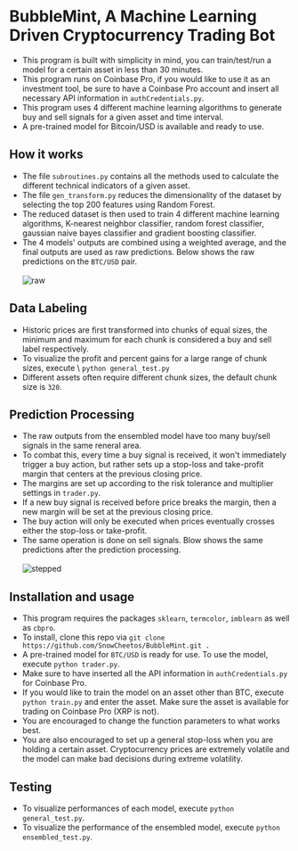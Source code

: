 # BubbleMint, A Machine Learning Driven Cryptocurrency Trading Bot
* This program is built with simplicity in mind, you can train/test/run a model for a certain asset in less than 30 minutes.
* This program runs on Coinbase Pro, if you would like to use it as an investment tool, be sure to have a Coinbase Pro account and insert all necessary API information in ```authCredentials.py```. 
* This program uses 4 different machine learning algorithms to generate buy and sell signals for a given asset and time interval. 
* A pre-trained model for Bitcoin/USD is available and ready to use.

## How it works
* The file ```subroutines.py``` contains all the methods used to calculate the different technical indicators of a given asset.
* The file ```gen_transform.py``` reduces the dimensionality of the dataset by selecting the top 200 features using Random Forest. 
* The reduced dataset is then used to train 4 different machine learning algorithms, K-nearest neighbor classifier, random forest classifier, gaussian naive bayes classifier and gradient boosting classifier.
*  The 4 models' outputs are combined using a weighted average, and the final outputs are used as raw predictions. Below shows the raw predictions on the ```BTC/USD``` pair.\
\
![raw](https://user-images.githubusercontent.com/86272122/139788759-5549fe69-1c03-4d94-86c8-39582657bd08.png)

## Data Labeling
* Historic prices are first transformed into chunks of equal sizes, the minimum and maximum for each chunk is considered a buy and sell label respectively. 
* To visualize the profit and percent gains for a large range of chunk sizes, execute \\ ```python general_test.py```
* Different assets often require different chunk sizes, the default chunk size is ```320```.

## Prediction Processing
* The raw outputs from the ensembled model have too many buy/sell signals in the same reneral area. 
* To combat this, every time a buy signal is received, it won't immediately trigger a buy action, but rather sets up a stop-loss and take-profit margin that centers at the previous closing price.
* The margins are set up according to the risk tolerance and multiplier settings in ```trader.py```.
* If a new buy signal is received before price breaks the margin, then a new margin will be set at the previous closing price.
* The buy action will only be executed when prices eventually crosses either the stop-loss or take-profit. 
* The same operation is done on sell signals. Blow shows the same predictions after the prediction processing.\
\
![stepped](https://user-images.githubusercontent.com/86272122/139789031-068c1a99-db77-45bb-972f-750db1c31000.png)

## Installation and usage
* This program requires the packages ```sklearn```, ```termcolor```, ```imblearn``` as well as ```cbpro```.
* To install, clone this repo via ```git clone https://github.com/SnowCheetos/BubbleMint.git .```
* A pre-trained model for ```BTC/USD``` is ready for use. To use the model, execute ```python trader.py```.
* Make sure to have inserted all the API information in ```authCredentials.py``` for Coinbase Pro.
* If you would like to train the model on an asset other than BTC, execute ```python train.py``` and enter the asset. Make sure the asset is available for trading on Coinbase Pro (XRP is not).
* You are encouraged to change the function parameters to what works best.
* You are also encouraged to set up a general stop-loss when you are holding a certain asset. Cryptocurrency prices are extremely volatile and the model can make bad decisions during extreme volatility.

## Testing
* To visualize performances of each model, execute ```python general_test.py```. 
* To visualize the performance of the ensembled model, execute ```python ensembled_test.py```.
